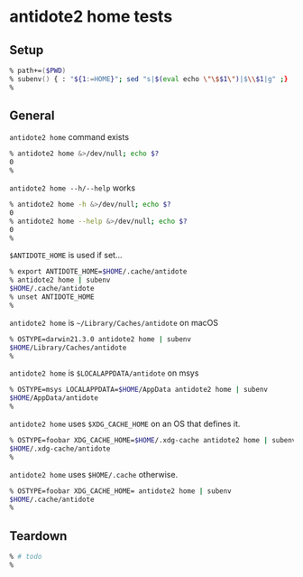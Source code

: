 # antidote2 home tests

## Setup

```zsh
% path+=($PWD)
% subenv() { : "${1:=HOME}"; sed "s|$(eval echo \"\$$1\")|$\\$1|g" ;}
%
```

## General

`antidote2 home` command exists

```zsh
% antidote2 home &>/dev/null; echo $?
0
%
```

`antidote2 home --h/--help` works

```zsh
% antidote2 home -h &>/dev/null; echo $?
0
% antidote2 home --help &>/dev/null; echo $?
0
%
```

`$ANTIDOTE_HOME` is used if set...

```zsh
% export ANTIDOTE_HOME=$HOME/.cache/antidote
% antidote2 home | subenv
$HOME/.cache/antidote
% unset ANTIDOTE_HOME
%
```

`antidote2 home` is `~/Library/Caches/antidote` on macOS

```zsh
% OSTYPE=darwin21.3.0 antidote2 home | subenv
$HOME/Library/Caches/antidote
%
```

`antidote2 home` is `$LOCALAPPDATA/antidote` on msys

```zsh
% OSTYPE=msys LOCALAPPDATA=$HOME/AppData antidote2 home | subenv
$HOME/AppData/antidote
%
```

`antidote2 home` uses `$XDG_CACHE_HOME` on an OS that defines it.

```zsh
% OSTYPE=foobar XDG_CACHE_HOME=$HOME/.xdg-cache antidote2 home | subenv
$HOME/.xdg-cache/antidote
%
```

`antidote2 home` uses `$HOME/.cache` otherwise.

```zsh
% OSTYPE=foobar XDG_CACHE_HOME= antidote2 home | subenv
$HOME/.cache/antidote
%
```

## Teardown

```zsh
% # todo
%
```
